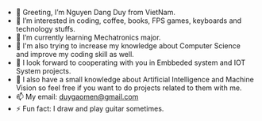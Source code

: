 - 👋 Greeting, I’m Nguyen Dang Duy from VietNam.
- 👀 I’m interested in coding, coffee, books, FPS games, keyboards and technology stuffs.
- 🌱 I’m currently learning Mechatronics major. 
- 🚀 I'm also trying to increase my knowledge about Computer Science and improve my coding skill as well.
- 🤝 I look forward to cooperating with you in Embbeded system and IOT System projects.
- 👾 I also have a small knowledge about Artificial Intelligence and Machine Vision so feel free if you want to do projects related to them with me.
- 📫 My email: duygaomen@gmail.com
- ⚡ Fun fact: I draw and play guitar sometimes. 

<!---
dy-f0rmidable/dy-f0rmidable is a ✨ special ✨ repository because its `README.md` (this file) appears on your GitHub profile.
You can click the Preview link to take a look at your changes.
--->
